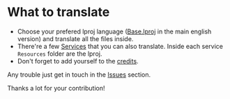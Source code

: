 # What to translate

- Choose your prefered lproj language ([Base.lproj](Base.lproj) in the main english version) and translate all the files inside.
- There're a few [Services](../Services/) that you can also translate. Inside each service `Resources` folder are the lproj.
- Don't forget to add yourself to the [credits](Common/Translators.html).

Any trouble just get in touch in the [Issues](https://github.com/aonez/Keka/issues) section.

Thanks a lot for your contribution!

